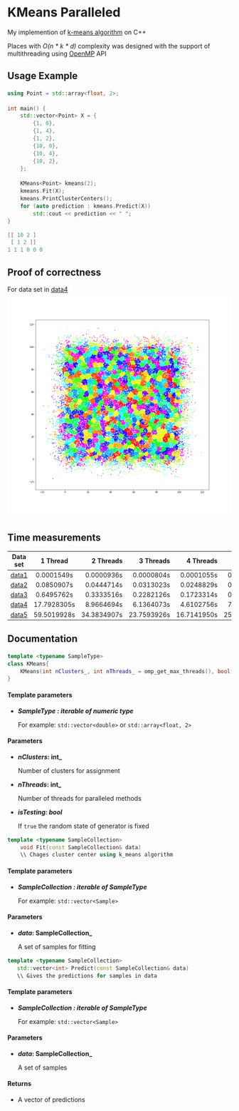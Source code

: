 # KMeans Paralleled
My implemention of [k-means algorithm](https://en.wikipedia.org/wiki/K-means_clustering "K-means_clustering") on C++

Places with *O(n * k * d)* complexity was designed with the support of multithreading using [OpenMP](https://www.openmp.org/) API

## Usage Example
```cpp
using Point = std::array<float, 2>;

int main() {
    std::vector<Point> X = {
        {1, 0},
        {1, 4},
        {1, 2},
        {10, 0},
        {10, 4},
        {10, 2},
    };

    KMeans<Point> kmeans(2);
    kmeans.Fit(X);
    kmeans.PrintClusterCenters();
    for (auto prediction : kmeans.Predict(X))
        std::cout << prediction << " ";
}
```

```cpp
[[ 10 2 ]
 [ 1 2 ]]
1 1 1 0 0 0
```

## Proof of correctness
For data set in [data4](data/data4.in)
![alt text](https://github.com/yudin2109/KMeans/blob/main/example_plot.png)

## Time measurements
| Data set               |  1 Thread   |  2 Threads  |  3 Threads  |  4 Threads  |  5 Threads  |  6 Threads  |  7 Threads  |  8 Threads  |
| -----------------------|:-----------:| -----------:| -----------:| -----------:| -----------:| -----------:| -----------:| -----------:|
| [data1](data/data1.in) |  0.0001549s |  0.0000936s |  0.0000804s |  0.0001055s |  0.0000950s |  0.0001088s |  0.0001092s |  0.0000838s | 
| [data2](data/data2.in) |  0.0850907s |  0.0444714s |  0.0313023s |  0.0248829s |  0.0390621s |  0.0332199s |  0.0284214s |  0.0249516s | 
| [data3](data/data3.in) |  0.6495762s |  0.3333516s |  0.2282126s |  0.1723314s |  0.2822682s |  0.2417411s |  0.2027649s |  0.1839266s | 
| [data4](data/data4.in) | 17.7928305s |  8.9664694s |  6.1364073s |  4.6102756s |  7.0781330s |  6.2111925s |  5.4573416s |  4.8964306s | 
| [data5](data/data5.in) | 59.5019928s | 34.3834907s | 23.7593926s | 16.7141950s | 25.8053340s | 20.9583034s | 19.5719942s | 18.7267782s | 

## Documentation
```cpp
template <typename SampleType>
class KMeans{
    KMeans(int nClusters_, int nThreads_ = omp_get_max_threads(), bool isTesting = false)
}
```

#### Template parameters
 * **_SampleType : iterable of numeric type_**
    
    For example: `std::vector<double>` or `std::array<float, 2>`

#### Parameters
 * **_nClusters_: int_**
 
    Number of clusters for assignment
    
 * **_nThreads_: int_**
 
    Number of threads for paralleled methods
 
 * **_isTesting: bool_**
 
    If `true` the random state of generator is fixed

```cpp
template <typename SampleCollection>
    void Fit(const SampleCollection& data)
    \\ Chages cluster center using k_means algorithm
```

#### Template parameters
 * **_SampleCollection : iterable of SampleType_**
    
    For example: `std::vector<Sample>`

#### Parameters
 * **_data_: SampleCollection_**
 
    A set of samples for fitting
 
 ```cpp
template <typename SampleCollection>
    std::vector<int> Predict(const SampleCollection& data)
    \\ Gives the predictions for samples in data
```

#### Template parameters
 * **_SampleCollection : iterable of SampleType_**
    
    For example: `std::vector<Sample>`

#### Parameters
 * **_data_: SampleCollection_**
 
    A set of samples
#### Returns
 * A vector of predictions
